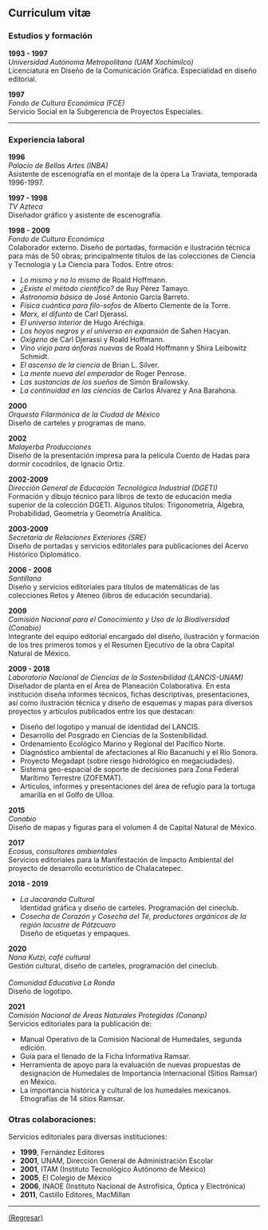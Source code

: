 ## Curriculum vitæ

### Estudios y formación

**1993 - 1997** <br>
_Universidad Autónoma Metropolitana (UAM Xochimilco)_ <br> Licenciatura en Diseño de la Comunicación Gráfica. Especialidad en diseño editorial.

**1997** <br>
_Fondo de Cultura Económica (FCE)_ <br>
Servicio Social en la Subgerencia de Proyectos Especiales.

---

### Experiencia laboral

**1996** <br>
_Palacio de Bellas Artes (INBA)_ <br>
Asistente de escenografía en el montaje de la ópera La Traviata, temporada 1996-1997.

**1997 - 1998** <br>
_TV Azteca_ <br>
Diseñador gráfico y asistente de escenografía.

**1998 - 2009** <br>
_Fondo de Cultura Económica_ <br>
Colaborador externo. Diseño de portadas, formación e ilustración técnica para más de 50 obras; principalmente títulos de las colecciones de Ciencia y Tecnología y La Ciencia para Todos. Entre otros:

-	_Lo mismo y no lo mismo_ de Roald Hoffmann.
-	_¿Existe el método científico?_ de Ruy Pérez Tamayo.
-	_Astronomía básica_ de José Antonio García Barreto.
-	_Física cuántica para filo-sofos_ de Alberto Clemente de la Torre.
-	_Marx, el difunto_ de Carl Djerassi.
-	_El universo interior_ de Hugo Aréchiga.
-	_Los hoyos negros y el universo en expansión_  de Sahen Hacyan.
-	_Oxígeno_ de Carl Djerassi y Roald Hoffmann.
-	_Vino viejo para ánforas nuevas_ de Roald Hoffmann y Shira Leibowitz Schmidt.
-	_El ascenso de la ciencia_ de Brian L. Silver.
-	_La mente nueva del emperador_ de Roger Penrose.
-	_Las sustancias de los sueños_ de Simón Brailowsky.
-	_La continuidad en las ciencias_ de Carlos Álvarez y Ana Barahona.

**2000** <br>
_Orquesta Filarmónica de la Ciudad de México_ <br>
Diseño de carteles y programas de mano.

**2002** <br>
_Malayerba Producciones_ <br>
Diseño de la presentación impresa para la película Cuento de Hadas para dormir cocodrilos, de Ignacio Ortiz.

**2002-2009** <br>
_Dirección General de Educación Tecnológica Industrial (DGETI)_ <br>
Formación y dibujo técnico para libros de texto de educación media superior de la colección DGETI. Algunos  títulos: Trigonometría, Álgebra, Probabilidad, Geometría y Geometría Analítica.

**2003-2009** <br>
_Secretaría de Relaciones Exteriores (SRE)_ <br>
Diseño de portadas y servicios editoriales para publicaciones del Acervo Histórico Diplomático.

**2006 - 2008** <br>
_Santillana_ <br>
Diseño y servicios editoriales para títulos de matemáticas de las colecciones Retos y Ateneo (libros de educación secundaria).

**2009** <br>
_Comisión Nacional para el Conocimiento y Uso de la Biodiversidad (Conabio)_ <br>
Integrante del equipo editorial encargado del diseño, ilustración y formación de  los tres primeros tomos y el Resumen Ejecutivo de la obra Capital Natural de México.

**2009 - 2018** <br>
_Laboratorio Nacional de Ciencias de la Sostenibilidad (LANCIS-UNAM)_ <br>
Diseñador de planta en el Área de Planeación Colaborativa. En esta institución diseña informes técnicos, fichas descriptivas, presentaciones, así como ilustración técnica y diseño de esquemas y mapas para diversos proyectos y artículos publicados entre los que destacan:

-	Diseño del logotipo y manual de identidad del LANCIS.
-	Desarrollo del Posgrado en Ciencias de la Sostenibilidad.
-	Ordenamiento Ecológico Marino y Regional del Pacífico Norte.
-	Diagnóstico ambiental de afectaciones al Río Bacanuchi y el Río Sonora.
-	Proyecto Megadapt (sobre riesgo hidrológico en megaciudades).
-	Sistema geo-espacial de soporte de decisiones para Zona Federal Marítimo Terrestre (ZOFEMAT).
-	Artículos, informes y presentaciones del área de refugio para la tortuga amarilla en el Golfo de Ulloa.

**2015** <br>
_Conabio_ <br>
Diseño de mapas y figuras para el volumen 4 de Capital Natural de México.

**2017** <br>
_Ecosus, consultores ambientales_ <br>
Servicios editoriales para la Manifestación de Impacto Ambiental del proyecto de desarrollo ecoturístico de Chalacatepec.

**2018 - 2019** <br>
-	_La Jacaranda Cultural_ <br>
  Identidad gráfica y diseño de carteles. Programación del cineclub.
-	_Cosecha de Corazón y Cosecha del Té, productores orgánicos de la región lacustre de Pátzcuaro_ <br>
  Diseño de etiquetas y empaques.

**2020** <br>
_Nana Kutzi, café cultural_ <br>
Gestión cultural, diseño de carteles, programación del cineclub. <br> <br>
_Comunidad Educativa La Ronda_ <br>
Diseño de logotipo.

**2021** <br>
_Comisión Nacional de Áreas Naturales Protegidas (Conanp)_ <br>
Servicios editoriales para la publicación de:

-	Manual Operativo de la Comisión Nacional de Humedales, segunda edición.
-	Guía para el llenado de la Ficha Informativa Ramsar.
-	Herramienta de apoyo para la evaluación de nuevas propuestas de designación de Humedales de Importancia Internacional (Sitios Ramsar) en México.
-	La importancia histórica y cultural de los humedales mexicanos. Etnografías de 14 sitios Ramsar.


### Otras colaboraciones:

Servicios editoriales para diversas instituciones:

-	**1999**, Fernández Editores
-	**2001**, UNAM, Dirección General de Administración Escolar
-	**2001**, ITAM (Instituto Tecnológico Autónomo de México)
-	**2005**, El Colegio de México
-	**2006**, INAOE (Instituto Nacional de Astrofísica, Óptica y Electrónica)
-	**2011**, Castillo Editores, MacMillan

---


[(Regresar)](./index.md)
